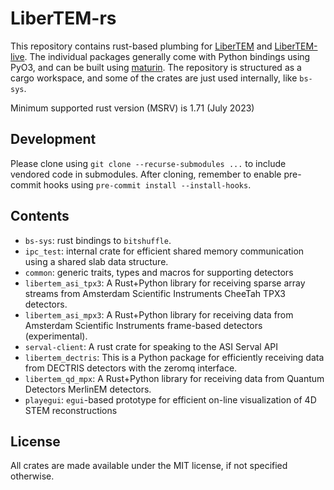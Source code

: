 # LiberTEM-rs

This repository contains rust-based plumbing for [LiberTEM](https://github.com/LiberTEM/LiberTEM/)
and [LiberTEM-live](https://github.com/LiberTEM/LiberTEM-live/). The individual packages generally
come with Python bindings using PyO3, and can be built using [maturin](https://github.com/PyO3/maturin/).
The repository is structured as a cargo workspace, and some of the crates are just used internally,
like `bs-sys`.

Minimum supported rust version (MSRV) is 1.71 (July 2023)

## Development

Please clone using `git clone --recurse-submodules ...` to include vendored
code in submodules. After cloning, remember to enable pre-commit hooks using
`pre-commit install --install-hooks`.

## Contents

- `bs-sys`: rust bindings to `bitshuffle`.
- `ipc_test`: internal crate for efficient shared memory communication using a shared slab data structure.
- `common`: generic traits, types and macros for supporting detectors
- `libertem_asi_tpx3`: A Rust+Python library for receiving sparse array streams from Amsterdam Scientific Instruments CheeTah TPX3 detectors.
- `libertem_asi_mpx3`: A Rust+Python library for receiving data from Amsterdam Scientific Instruments frame-based detectors (experimental).
- `serval-client`: A rust crate for speaking to the ASI Serval API
- `libertem_dectris`: This is a Python package for efficiently receiving data from DECTRIS detectors with the zeromq interface.
- `libertem_qd_mpx`: A Rust+Python library for receiving data from Quantum Detectors MerlinEM detectors.
- `playegui`: `egui`-based prototype for efficient on-line visualization of 4D STEM reconstructions


## License

All crates are made available under the MIT license, if not specified otherwise.
